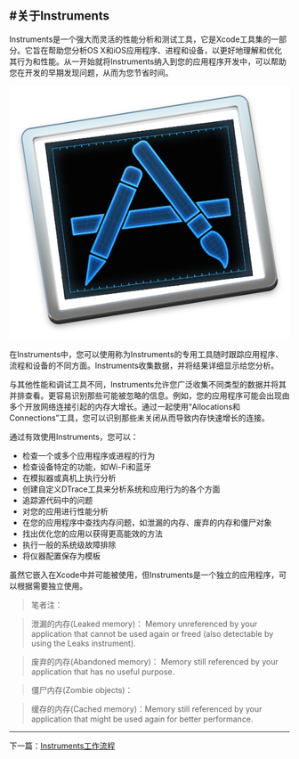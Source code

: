 #关于Instruments
-------------------------------

Instruments是一个强大而灵活的性能分析和测试工具，它是Xcode工具集的一部分。它旨在帮助您分析OS X和iOS应用程序、进程和设备，以更好地理解和优化其行为和性能。从一开始就将Instruments纳入到您的应用程序开发中，可以帮助您在开发的早期发现问题，从而为您节省时间。

![instruments_app_icon](images/instruments_app_icon_2x.png)

在Instruments中，您可以使用称为Instruments的专用工具随时跟踪应用程序、流程和设备的不同方面。Instruments收集数据，并将结果详细显示给您分析。

与其他性能和调试工具不同，Instruments允许您广泛收集不同类型的数据并将其并排查看。更容易识别那些可能被忽略的信息。例如，您的应用程序可能会出现由多个开放网络连接引起的内存大增长。通过一起使用“Allocations和Connections”工具，您可以识别那些未关闭从而导致内存快速增长的连接。

通过有效使用Instruments，您可以：
* 检查一个或多个应用程序或进程的行为
* 检查设备特定的功能，如Wi-Fi和蓝牙
* 在模拟器或真机上执行分析
* 创建自定义DTrace工具来分析系统和应用行为的各个方面
* 追踪源代码中的问题
* 对您的应用进行性能分析
* 在您的应用程序中查找内存问题，如泄漏的内存、废弃的内存和僵尸对象
* 找出优化您的应用以获得更高能效的方法
* 执行一般的系统级故障排除
* 将仪器配置保存为模板

虽然它嵌入在Xcode中并可能被使用，但Instruments是一个独立的应用程序，可以根据需要独立使用。


>笔者注： 

>泄漏的内存(Leaked memory)： Memory unreferenced by your application that cannot be used again or freed (also detectable by using the Leaks instrument).

>废弃的内存(Abandoned memory)： Memory still referenced by your application that has no useful purpose.

>僵尸内存(Zombie objects)：

>缓存的内存(Cached memory)：Memory still referenced by your application that might be used again for better performance.


--------------------------------------------

下一篇：[Instruments工作流程](Instruments工作流程.md)
